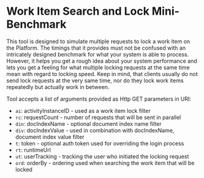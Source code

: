 # Work Item Search and Lock Mini-Benchmark

This tool is designed to simulate multiple requests to lock a work item on the Platform.
The timings that it provides must not be confused with an intricately designed benchmark for what your system is able to process.
However, it helps you get a rough idea about your system performance and lets you get a feeling for what multiple locking requests at the same time mean with regard to locking speed.
Keep in mind, that clients usually do not send lock requests at the very same time, nor do they lock work items repeatedly but actually work in between.

Tool accepts a list of arguments provided as Http GET parameters in URI:

- `ai`: activityInstanceID - used as a work item lock filter
- `rc`: requestCount - number of requests that will be sent in parallel
- `din`: docIndexName - optional document index name filter
- `div`: docIndexValue - used in combination with docIndexName, document index value filter
- `t`: token - optional auth token used for overriding the login process
- `rt`: runtimeUrl
- `ut`: userTracking - tracking the user who initiated the locking request
- `ord`: orderBy - ordering used when searching the work item that will be locked
